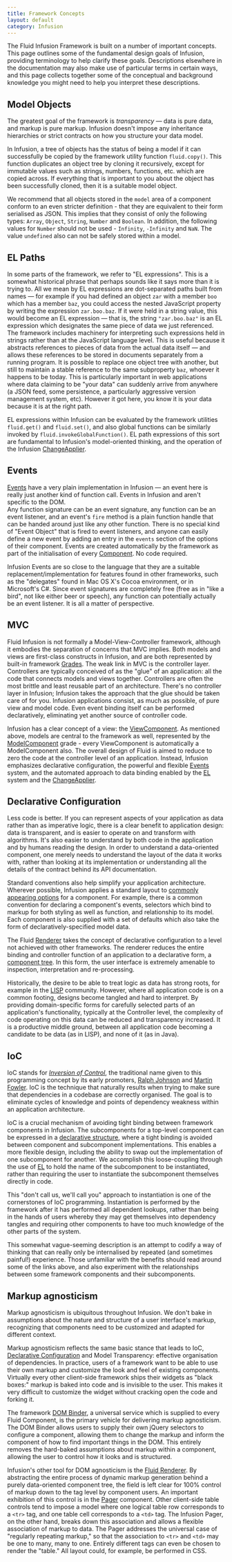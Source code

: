```yaml
---
title: Framework Concepts
layout: default
category: Infusion
---
```


The Fluid Infusion Framework is built on a number of important concepts. This page outlines some of the fundamental design goals of Infusion, providing terminology to help clarify these goals. Descriptions elsewhere in the documentation may also make use of particular terms in certain ways, and this page collects together some of the conceptual and background knowledge you might need to help you interpret these descriptions.

## Model Objects

The greatest goal of the framework is *transparency* &#8212; data is pure data, and markup is pure markup. Infusion doesn't impose any inheritance hierarchies or strict contracts on how you structure your data model.

In Infusion, a tree of objects has the status of being a model if it can successfully be copied by the framework utility function `fluid.copy()`. 
This function duplicates an object tree by cloning it recursively, except for immutable values such as strings, numbers, functions, etc. which are copied across. 
If everything that is important to you about the object has been successfully cloned, then it is a suitable model object.

We recommend that all objects stored in the `model` area of a component conform to an even stricter definition - that they are equivalent to their form serialised as JSON. This implies that they
consist of only the following types: `Array`, `Object`, `String`, `Number` and `Boolean`. In addition, the following values for `Number` should not be used - `Infinity`, `-Infinity` and `NaN`. The value
`undefined` also can not be safely stored within a model.

## EL Paths

In some parts of the framework, we refer to "EL expressions". This is a somewhat historical phrase that perhaps sounds like it says more than it is trying to. 
All we mean by EL expressions are dot-separated paths built from names &#8212; for example if you had defined an object `zar` with a member `boo` which has a member `baz`, 
you could access the nested JavaScript property by writing the expression `zar.boo.baz`. 
If it were held in a string value, this would become an EL expression &#8212; that is, the string `"zar.boo.baz"` is an EL expression which designates the same piece of data we just referenced. 
The framework includes machinery for interpreting such expressions held in strings rather than at the JavaScript language level. 
This is useful because it abstracts references to pieces of data from the actual data itself &#8212; and allows these references to be stored in documents separately from a running program. 
It is possible to replace one object tree with another, but still to maintain a stable reference to the same subproperty `baz`, whoever it happens to be today. 
This is particularly important in web applications where data claiming to be "your data" can suddenly arrive from anywhere (a JSON feed, some persistence, 
a particularly aggressive version management system, etc). However it got here, you know it is your data because it is at the right path.

EL expressions within Infusion can be evaluated by the framework utilities `fluid.get()` and `fluid.set()`, and also global functions can be similarly 
invoked by `fluid.invokeGlobalFunction()`. EL path expressions of this sort are fundamental to Infusion's model-oriented thinking, and the operation of the Infusion [ChangeApplier](ChangeApplier.md).

## Events

[Events](InfusionEventSystem.md) have a very plain implementation in Infusion &#8212; an event here is really just another kind of function call. Events in Infusion and aren't specific to the DOM.  
Any function signature can be an event signature, any function can be an event listener, and an event's `fire` method is a plain function handle that can be handed around just like any other function. 
There is no special kind of "Event Object" that is fired to event listeners, and anyone can easily define a new event by adding an entry in the `events` section of the options of their component. 
Events are created automatically by the framework as part of the initialisation of every [Component](tutorial-gettingStartedWithInfusion/BasicComponentCreation-Components.md). No code required.

Infusion Events are so close to the language that they are a suitable replacement/implementation for features found in other frameworks, such as the "delegates" found in Mac OS X's Cocoa environment, 
or in Microsoft's C#. Since event signatures are completely free (free as in "like a bird", not like either beer or speech), any function can potentially actually be an event listener. It is all a matter of perspective.

## MVC

Fluid Infusion is not formally a Model-View-Controller framework, although it embodies the separation of concerns that MVC implies. 
Both models and views are first-class constructs in Infusion, and are both represented by built-in framework [Grades](ComponentGrades.md). 
The weak link in MVC is the controller layer. Controllers are typically conceived of as the "glue" of an application: all the code that connects models and views together. 
Controllers are often the most brittle and least reusable part of an architecture. There's no controller layer in Infusion; Infusion takes the approach that the glue should be taken care of for you. 
Infusion applications consist, as much as possible, of pure view and model code. Even event binding itself can be performed declaratively, eliminating yet another source of controller code.

Infusion has a clear concept of a view: the [ViewComponent](tutorial-gettingStartedWithInfusion/ViewComponents.md). As mentioned above, models are central to the framework as well, 
represented by the [ModelComponent](tutorial-gettingStartedWithInfusion/ModelComponents.md) grade - every ViewComponent is automatically a ModelComponent also. 
The overall design of Fluid is aimed to reduce to zero the code at the controller level of an application. Instead, Infusion emphasizes declarative configuration, 
the powerful and flexible [Events](InfusionEventSystem.md) system, and the automated approach to data binding enabled by the [EL](#el-paths) system and the [ChangeApplier](ChangeApplier.md).

## Declarative Configuration

Less code is better. If you can represent aspects of your application as data rather than as imperative logic, there is a clear benefit to application design: data is transparent, 
and is easier to operate on and transform with algorithms. It's also easier to understand by both code in the application and by humans reading the design. 
In order to understand a data-oriented component, one merely needs to understand the layout of the data it works with, rather than looking at its implementation or understanding all the details of the contract behind its API documentation.

Standard conventions also help simplify your application architecture. Wherever possible, Infusion applies a standard layout to [commonly appearing options](ComponentConfigurationOptions.md) for a component. 
For example, there is a common convention for declaring a component's events, selectors which bind to markup for both styling as well as function, and relationship to its model. 
Each component is also supplied with a set of defaults which also take the form of declaratively-specified model data.

The Fluid [Renderer](Renderer.md) takes the concept of declarative configuration to a level not achieved with other frameworks. 
The renderer reduces the entire binding and controller function of an application to a declarative form, a [component tree](RendererComponentTrees.md). 
In this form, the user interface is extremely amenable to inspection, interpretation and re-processing.

Historically, the desire to be able to treat logic as data has strong roots, for example in the [LISP](http://en.wikipedia.org/wiki/Lisp_programming_language) community. 
However, where all application code is on a common footing, designs become tangled and hard to interpret. By providing domain-specific forms for carefully selected parts of an application's functionality, 
typically at the Controller level, the complexity of code operating on this data can be reduced and transparency increased. 
It is a productive middle ground, between all application code becoming a candidate to be data (as in LISP), and none of it (as in Java).

## IoC

IoC stands for [*Inversion of Control*](http://en.wikipedia.org/wiki/Inversion_of_control), the traditional name given to this programming concept by its early promoters, 
[Ralph Johnson](http://www.laputan.org/drc/drc.html) and [Martin Fowler](http://martinfowler.com/bliki/InversionOfControl.html). 
IoC is the technique that naturally results when trying to make sure that dependencies in a codebase are correctly organised. 
The goal is to eliminate cycles of knowledge and points of dependency weakness within an application architecture.

IoC is a crucial mechanism of avoiding tight binding between framework components in Infusion. 
The subcomponents for a top-level component can be expressed in a [declarative structure](#declarative-configuration), where a tight binding is avoided between component and subcomponent implementations. 
This enables a more flexible design, including the ability to swap out the implementation of one subcomponent for another. 
We accomplish this loose-coupling through the use of [EL](#el-paths) to hold the name of the subcomponent to be instantiated, rather than requiring the user to instantiate the subcomponent themselves directly in code.

This "don't call us, we'll call you" approach to instantiation is one of the cornerstones of IoC programming. 
Instantiation is performed by the framework after it has performed all dependent lookups, 
rather than being in the hands of users whereby they may get themselves into dependency tangles and requiring other components to have too much knowledge of the other parts of the system.

This somewhat vague-seeming description is an attempt to codify a way of thinking that can really only be internalised by repeated (and sometimes painful!) experience. 
Those unfamiliar with the benefits should read around some of the links above, and also experiment with the relationships between some framework components and their subcomponents.

## Markup agnosticism

Markup agnosticism is ubiquitous throughout Infusion. We don't bake in assumptions about the nature and structure of a user interface's markup, recognizing that components need to be customized and adapted for different context.

Markup agnosticism reflects the same basic stance that leads to IoC, [Declarative Configuration](#declarative-configuration) and Model Transparency: effective organisation of dependencies. 
In practice, users of a framework want to be able to use their own markup and customize the look and feel of existing components. 
Virtually every other client-side framework ships their widgets as "black boxes:" markup is baked into code and is invisible to the user. 
This makes it very difficult to customize the widget without cracking open the code and forking it.

The framework [DOM Binder](DOMBinder.md), a universal service which is supplied to every Fluid Component, is the primary vehicle for delivering markup agnosticism. 
The DOM Binder allows users to supply their own jQuery selectors to configure a component, allowing them to change the markup and inform the component of how to find important things in the DOM. 
This entirely removes the hard-baked assumptions about markup within a component, allowing the user to control how it looks and is structured.

Infusion's other tool for DOM agnosticism is the [Fluid Renderer](Renderer.md). By abstracting the entire process of dynamic markup generation behind a purely data-oriented component tree, 
the field is left clear for 100% control of markup down to the tag level by component users. 
An important exhibition of this control is in the [Pager](to-do/Pager.md) component. 
Other client-side table controls tend to impose a model where one logical table row corresponds to a `<tr>` tag, and one table cell corresponds to a `<td>` tag. 
The Infusion Pager, on the other hand, breaks down this association and allows a flexible association of markup to data. 
The Pager addresses the universal case of "regularly repeating markup," so that the association to `<tr>` and `<td>` may be one to many, many to one. 
Entirely different tags can even be chosen to render the "table." All layout could, for example, be performed in CSS.
